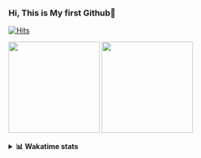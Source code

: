### Hi, This is My first Github👋
[![Hits](https://hits.seeyoufarm.com/api/count/incr/badge.svg?url=https%3A%2F%2Fgithub.com%2FJonghyun-Park1027&count_bg=%2379C83D&title_bg=%23555555&icon=&icon_color=%23E7E7E7&title=hits&edge_flat=false)](https://hits.seeyoufarm.com)
<p>
  <img height="180em" src="https://github-readme-stats.vercel.app/api?username=Jonghyun-Park1027&show_icons=true&include_all_commits=true&bg_color=30,e96443,904e95&title_color=fff&text_color=fff">
  <img height="180em" src="https://github-readme-stats.vercel.app/api/top-langs/?username=Jonghyun-Park1027&layout=compact&bg_color=30,e96443,904e95&title_color=fff&text_color=fff">
</p>
<details>
<summary><b>📊 Wakatime stats</b><br></summary>
<div>
<hr/>


[![Solved.ac Profile](http://mazassumnida.wtf/api/v2/generate_badge?boj=ppjjhh1027)](https://solved.ac/ppjjhh1027/)

<!--START_SECTION:waka-->
![Code Time](http://img.shields.io/badge/Code%20Time-58%20hrs%2047%20mins-blue)

![Profile Views](http://img.shields.io/badge/Profile%20Views-529-blue)

**🐱 My GitHub Data** 

> 🏆 64 Contributions in the Year 2023
 > 
> 📦 28.8 kB Used in GitHub's Storage 
 > 
> 🚫 Not Opted to Hire
 > 
> 📜 6 Public Repositories 
 > 
> 🔑 3 Private Repositories  
 > 
**I'm an Early 🐤** 

```text
🌞 Morning    9 commits      ██░░░░░░░░░░░░░░░░░░░░░░░   8.91% 
🌆 Daytime    64 commits     ███████████████░░░░░░░░░░   63.37% 
🌃 Evening    24 commits     ██████░░░░░░░░░░░░░░░░░░░   23.76% 
🌙 Night      4 commits      █░░░░░░░░░░░░░░░░░░░░░░░░   3.96%

```
📅 **I'm Most Productive on Sunday** 

```text
Monday       8 commits      ██░░░░░░░░░░░░░░░░░░░░░░░   7.92% 
Tuesday      2 commits      ░░░░░░░░░░░░░░░░░░░░░░░░░   1.98% 
Wednesday    0 commits      ░░░░░░░░░░░░░░░░░░░░░░░░░   0.0% 
Thursday     1 commits      ░░░░░░░░░░░░░░░░░░░░░░░░░   0.99% 
Friday       17 commits     ████░░░░░░░░░░░░░░░░░░░░░   16.83% 
Saturday     30 commits     ███████░░░░░░░░░░░░░░░░░░   29.7% 
Sunday       43 commits     ██████████░░░░░░░░░░░░░░░   42.57%

```


📊 **This Week I Spent My Time On** 

```text
⌚︎ Time Zone: Asia/Seoul

💬 Programming Languages: 
Jupyter                  11 hrs 58 mins      ███████████████████░░░░░░   78.45% 
Markdown                 2 hrs 3 mins        ███░░░░░░░░░░░░░░░░░░░░░░   13.49% 
Python                   47 mins             █░░░░░░░░░░░░░░░░░░░░░░░░   5.21% 
GitIgnore file           8 mins              ░░░░░░░░░░░░░░░░░░░░░░░░░   0.92% 
GitExclude file          7 mins              ░░░░░░░░░░░░░░░░░░░░░░░░░   0.79%

🔥 Editors: 
PyCharm                  15 hrs 15 mins      █████████████████████████   100.0%

🐱‍💻 Projects: 
Dacon                    8 hrs 56 mins       ██████████████░░░░░░░░░░░   58.63% 
Codingtest               5 hrs 13 mins       ████████░░░░░░░░░░░░░░░░░   34.3% 
naver_boostcourse        35 mins             █░░░░░░░░░░░░░░░░░░░░░░░░   3.85% 
English_study_Program    28 mins             ░░░░░░░░░░░░░░░░░░░░░░░░░   3.13% 
Unknown Project          0 secs              ░░░░░░░░░░░░░░░░░░░░░░░░░   0.09%

💻 Operating System: 
Windows                  15 hrs 15 mins      █████████████████████████   100.0%

```

**I Mostly Code in Jupyter Notebook** 

```text
Jupyter Notebook         5 repos             ███████████████░░░░░░░░░░   62.5% 
Python                   1 repo              ███░░░░░░░░░░░░░░░░░░░░░░   12.5% 
HTML                     1 repo              ███░░░░░░░░░░░░░░░░░░░░░░   12.5% 
R                        1 repo              ███░░░░░░░░░░░░░░░░░░░░░░   12.5%

```



 Last Updated on 09/01/2023 18:45:06 UTC
<!--END_SECTION:waka-->
</details>




